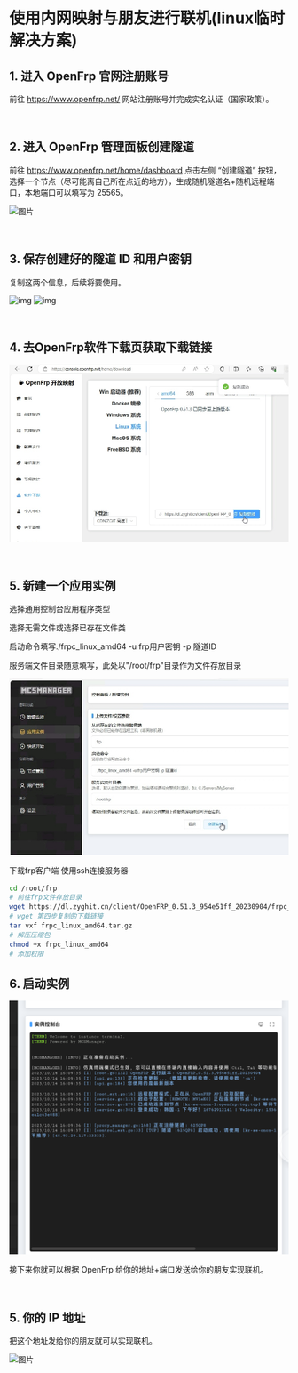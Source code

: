 # 使用内网映射与朋友进行联机(linux临时解决方案)

## 1. 进入 OpenFrp 官网注册账号

前往 https://www.openfrp.net/ 网站注册账号并完成实名认证（国家政策）。

<br />

## 2. 进入 OpenFrp 管理面板创建隧道

前往 https://www.openfrp.net/home/dashboard 点击左侧 “创建隧道” 按钮，选择一个节点（尽可能离自己所在点近的地方），生成随机隧道名+随机远程端口，本地端口可以填写为 25565。

![图片](images/create_openfrp.png)

<br />

## 3. 保存创建好的隧道 ID 和用户密钥

复制这两个信息，后续将要使用。

![img](images/cpoy_t_id.png)
![img](images/cpoy_u_id.png)

<br />

## 4. 去OpenFrp软件下载页获取下载链接

![图片](images/linux_openfrp.png)

<br />

## 5. 新建一个应用实例

选择通用控制台应用程序类型

选择无需文件或选择已存在文件类

启动命令填写./frpc_linux_amd64 -u frp用户密钥 -p 隧道ID

服务端文件目录随意填写，此处以"/root/frp"目录作为文件存放目录

![图片](images/setup_frp.png)

下载frp客户端
使用ssh连接服务器

``` bash
cd /root/frp
# 前往frp文件存放目录
wget https://dl.zyghit.cn/client/OpenFRP_0.51.3_954e51ff_20230904/frpc_linux_amd64.tar.gz
# wget 第四步复制的下载链接
tar vxf frpc_linux_amd64.tar.gz
# 解压压缩包
chmod +x frpc_linux_amd64 
# 添加权限
```
## 6. 启动实例

![图片](images/start_frp.png)

接下来你就可以根据 OpenFrp 给你的地址+端口发送给你的朋友实现联机。

<br />

## 5. 你的 IP 地址

把这个地址发给你的朋友就可以实现联机。

![图片](images/result_frp_ip.png)
